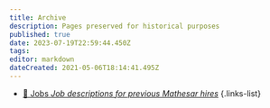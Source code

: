 ```yaml
---
title: Archive
description: Pages preserved for historical purposes
published: true
date: 2023-07-19T22:59:44.450Z
tags: 
editor: markdown
dateCreated: 2021-05-06T18:14:41.495Z
---
```


- [:briefcase: Jobs *Job descriptions for previous Mathesar hires*](/archive/jobs)
{.links-list}
